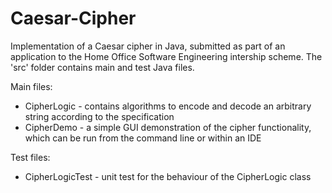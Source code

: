 # Caesar-Cipher
Implementation of a Caesar cipher in Java, submitted as part of an application to the Home Office Software Engineering intership scheme. The 'src' folder contains main and test Java files.

Main files:
- CipherLogic - contains algorithms to encode and decode an arbitrary string according to the specification
- CipherDemo - a simple GUI demonstration of the cipher functionality, which can be run from the command line or within an IDE

Test files:
- CipherLogicTest - unit test for the behaviour of the CipherLogic class
